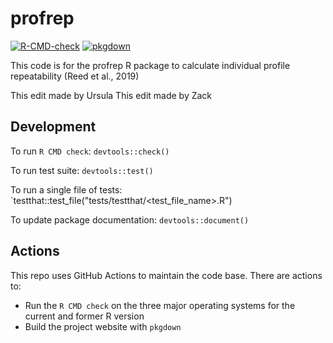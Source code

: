 # profrep
<!-- badges: start -->
  [![R-CMD-check](https://github.com/ubeattie/profrep/actions/workflows/R-CMD-check.yaml/badge.svg)](https://github.com/ubeattie/profrep/actions/workflows/R-CMD-check.yaml)
[![pkgdown](https://github.com/ubeattie/profrep/actions/workflows/pkgdown.yaml/badge.svg)](https://github.com/ubeattie/profrep/actions/workflows/pkgdown.yaml)
<!-- badges: end -->
  
This code is for the profrep R package to calculate individual profile repeatability (Reed et al., 2019)

This edit made by Ursula
This edit made by Zack

## Development

To run `R CMD check`: `devtools::check()`

To run test suite: `devtools::test()`

To run a single file of tests: `testthat::test_file("tests/testthat/<test_file_name>.R")

To update package documentation: `devtools::document()`

## Actions

This repo uses GitHub Actions to maintain the code base. There are actions to:

- Run the `R CMD check` on the three major operating systems for the current and former R version
- Build the project website with `pkgdown`
